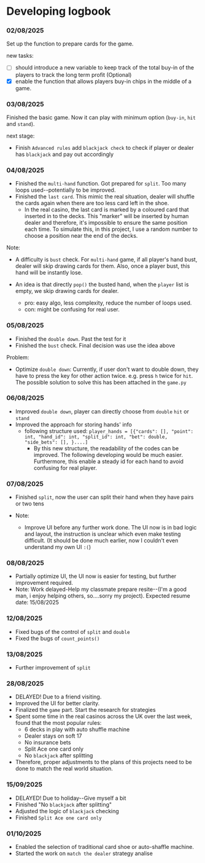 # Developing logbook

### 02/08/2025
Set up the function to prepare cards for the game. 

new tasks: 

- [ ] should introduce a new variable to keep track of the total buy-in of the players to track the long term profit (Optional)
- [x] enable the function that allows players buy-in chips in the middle of a game.

### 03/08/2025
Finished the basic game. Now it can play with minimum option (`buy-in`, `hit` and `stand`). 

next stage:
- Finish `Advanced rules` add `blackjack check` to check if player or dealer has `blackjack` and pay out accordingly

### 04/08/2025
- Finished the `multi-hand` function. Got prepared for `split`. Too many loops used--potentially to be improved.
- Finished the `last card`. This mimic the real situation, dealer will shuffle the cards again when there are too less card left in the shoe.
    - In the real casino, the last card is marked by a coloured card that inserted in to the decks. This "marker" will be inserted by human dealer and therefore, it's impossible to ensure the same position each time. To simulate this, in this project, I use a random number to choose a position near the end of the decks. 

Note:
- A difficulty is `bust` check. For `multi-hand` game, if all player's hand bust, dealer will skip drawing cards for them. Also, once a player bust, this hand will be instantly lose.

- An idea is that directly `pop()` the busted hand, when the `player` list is empty, we skip drawing cards for dealer. 
  - pro: easy algo, less complexity, reduce the number of loops used.
  - con: might be confusing for real user.

### 05/08/2025
- Finished the `double down`. Past the test for it
- Finished the `bust` check. Final decision was use the idea above

Problem: 
- Optimize `double down`: Currently, if user don't want to double down, they have to press the key for other action twice. e.g. press `h` twice for `hit`. The possible solution to solve this has been attached in the `game.py`

### 06/08/2025
- Improved `double down`, player can directly choose from `double` `hit` or `stand`
- Improved the approach for storing hands' info
   - following structure used: 
     `player_hands = [{"cards": [], "point": int, "hand_id": int, "split_id": int, "bet": double, "side_bets": [], }....]`
      - By this new structure, the readability of the codes can be improved. The following developing would be much easier. Furthermore, this enable a steady id for each hand to avoid confusing for real player.

### 07/08/2025
- Finished `split`, now the user can split their hand when they have pairs or two tens

- Note: 
  - Improve UI before any further work done. The UI now is in bad logic and layout, the instruction is unclear which even make testing difficult. (It should be done much earlier, now I couldn't even understand my own UI `:(`)

### 08/08/2025
- Partially optimize UI, the UI now is easier for testing, but further improvement required.
- Note:
    Work delayed-Help my classmate prepare resite--(I'm a good man, i enjoy helping others, so....sorry my project). Expected resume date: 15/08/2025

### 12/08/2025
- Fixed bugs of the control of `split` and `double`
- Fixed the bugs of `count_points()`

### 13/08/2025
- Further improvement of `split`

### 28/08/2025
- DELAYED! Due to a friend visiting.
- Improved the UI for better clarity. 
- Finalized the `game` part. Start the research for strategies
- Spent some time in the real casinos across the UK over the last week, found that the most popular rules:
    - 6 decks in play with auto shuffle machine
    - Dealer stays on soft 17
    - No insurance bets
    - Split Ace one card only 
    - No `blackjack` after splitting
- Therefore, proper adjustments to the plans of this projects need to be done to match the real world situation.

### 15/09/2025
- DELAYED! Due to holiday--Give myself a bit 
- Finished "No `blackjack` after splitting"
- Adjusted the logic of `blackjack` checking
- Finished `Split Ace one card only`

### 01/10/2025
- Enabled the selection of traditional card shoe or auto-shaffle machine. 
- Started the work on `match the dealer` strategy analise